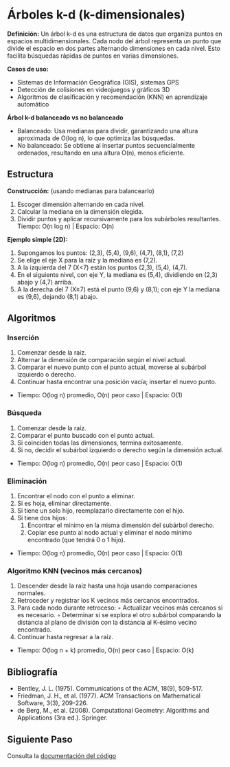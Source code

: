 # Árboles k-d (k-dimensionales)

**Definición:** 
Un árbol k-d es una estructura de datos que organiza puntos en espacios multidimensionales.
Cada nodo del árbol representa un punto que divide el espacio en dos partes alternando
dimensiones en cada nivel. Esto facilita búsquedas rápidas de puntos en varias dimensiones.

**Casos de uso:**
* Sistemas de Información Geográfica (GIS), sistemas GPS
* Detección de colisiones en videojuegos y gráficos 3D
* Algoritmos de clasificación y recomendación (KNN) en aprendizaje automático

**Árbol k-d balanceado vs no balanceado**
* Balanceado: Usa medianas para dividir, garantizando una altura aproximada de O(log n),
lo que optimiza las búsquedas.
* No balanceado: Se obtiene al insertar puntos secuencialmente ordenados, resultando en
una altura O(n), menos eficiente.

## Estructura
**Construcción:** (usando medianas para balancearlo)
1. Escoger dimensión alternando en cada nivel.
2. Calcular la mediana en la dimensión elegida.
3. Dividir puntos y aplicar recursivamente para los subárboles resultantes.
Tiempo: O(n log n) | Espacio: O(n)


**Ejemplo simple (2D):**
1. Supongamos los puntos: (2,3), (5,4), (9,6), (4,7), (8,1), (7,2)
2. Se elige el eje X para la raíz y la mediana es (7,2).
3. A la izquierda del 7 (X<7) están los puntos (2,3), (5,4), (4,7).
4.  En el siguiente nivel, con eje Y, la mediana es (5,4), dividiendo en (2,3) abajo y (4,7)
arriba.
5. A la derecha del 7 (X≥7) está el punto (9,6) y (8,1); con eje Y la mediana es (9,6),
dejando (8,1) abajo.


## Algoritmos
### Inserción
1. Comenzar desde la raíz.
2. Alternar la dimensión de comparación según el nivel actual.
3. Comparar el nuevo punto con el punto actual, moverse al subárbol izquierdo o derecho.
4. Continuar hasta encontrar una posición vacía; insertar el nuevo punto.
* Tiempo: O(log n) promedio, O(n) peor caso | Espacio: O(1)
### Búsqueda
1. Comenzar desde la raíz.
2. Comparar el punto buscado con el punto actual.
3. Si coinciden todas las dimensiones, termina exitosamente.
4. Si no, decidir el subárbol izquierdo o derecho según la dimensión actual.
* Tiempo: O(log n) promedio, O(n) peor caso | Espacio: O(1)
### Eliminación
1. Encontrar el nodo con el punto a eliminar.
2. Si es hoja, eliminar directamente.
3. Si tiene un solo hijo, reemplazarlo directamente con el hijo.
4. Si tiene dos hijos:
   1. Encontrar el mínimo en la misma dimensión del subárbol derecho.
   2. Copiar ese punto al nodo actual y eliminar el nodo mínimo encontrado (que tendrá 0 o 1 hijo).
* Tiempo: O(log n) promedio, O(n) peor caso | Espacio: O(1)
### Algoritmo KNN (vecinos más cercanos)
1. Descender desde la raíz hasta una hoja usando comparaciones normales.
2. Retroceder y registrar los K vecinos más cercanos encontrados.
3. Para cada nodo durante retroceso:
◦ Actualizar vecinos más cercanos si es necesario.
◦ Determinar si se explora el otro subárbol comparando la distancia al plano de
división con la distancia al K-ésimo vecino encontrado.
4. Continuar hasta regresar a la raíz.
* Tiempo: O(log n + k) promedio, O(n) peor caso | Espacio: O(k)

## Bibliografía 
* Bentley, J. L. (1975). Communications of the ACM, 18(9), 509-517.
* Friedman, J. H., et al. (1977). ACM Transactions on Mathematical Software, 3(3),
209-226.
* de Berg, M., et al. (2008). Computational Geometry: Algorithms and Applications (3ra
ed.). Springer.

## Siguiente Paso  
Consulta la [documentación del código](DocumentaciónCodigo.md)

